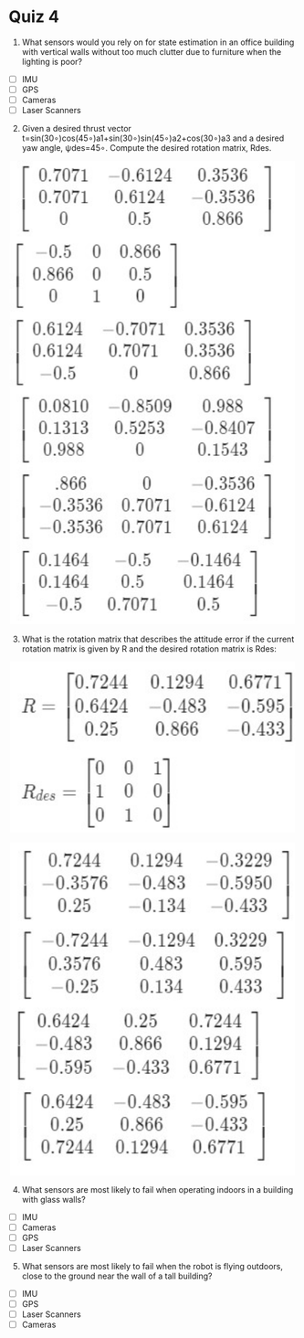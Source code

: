 # Quiz 4

1. What sensors would you rely on for state estimation in an office building with vertical walls without too much clutter due to furniture when the lighting is poor?

- [ ] IMU
- [ ] GPS
- [ ] Cameras
- [ ] Laser Scanners

2. Given a desired thrust vector t=sin(30∘)cos(45∘)a1+sin(30∘)sin(45∘)a2+cos(30∘)a3 and a desired yaw angle, ψdes=45∘. Compute the desired rotation matrix, Rdes.

 <p align="center">
 <img src="Q2.jpg" width="500"/>
 </p>

3. What is the rotation matrix that describes the attitude error if the current rotation matrix is given by R and the desired rotation matrix is Rdes:

 <p align="center">
 <img src="Q31.jpg" width="500"/>
 </p>

  <p align="center">
 <img src="Q32.jpg" width="500"/>
 </p>

4. What  sensors are most likely to fail when operating indoors in a building with glass walls?

- [ ] IMU
- [ ] Cameras
- [ ] GPS
- [ ] Laser Scanners

5. What  sensors are most likely to fail when the robot is flying outdoors, close to the ground near the wall  of a tall building?

- [ ] IMU
- [ ] GPS
- [ ] Laser Scanners
- [ ] Cameras